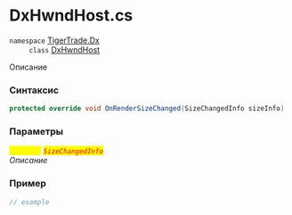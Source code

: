 
# DxHwndHost.cs
`namespace` [TigerTrade.Dx](../../../TigerTrade.Dx.md)  
&nbsp;&nbsp;&nbsp;&nbsp;&nbsp;&nbsp;&nbsp;&nbsp;&nbsp;`class` [DxHwndHost](../../DxHwndHost.cs.md)

Описание

### Синтаксис
```csharp
protected override void OnRenderSizeChanged(SizeChangedInfo sizeInfo)
```
### Параметры  
<mark style="color:yellow;">`sizeInfo`</mark> <mark style="color:red;">*`SizeChangedInfo`*</mark>  
 *Описание*  
  


### Пример  
```csharp
// example
```
                    
                    
